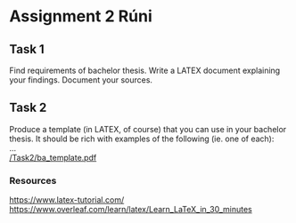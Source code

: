 # Assignment 2 Rúni

## Task 1
Find requirements of bachelor thesis. Write a LATEX document explaining your
findings. Document your sources.

## Task 2
Produce a template (in LATEX, of course) that you can use in your bachelor
thesis. It should be rich with examples of the following (ie. one of each):  
...  
[/Task2/ba_template.pdf](Task2/ba_template.pdf)
### Resources
https://www.latex-tutorial.com/  
https://www.overleaf.com/learn/latex/Learn_LaTeX_in_30_minutes  
